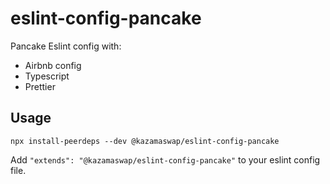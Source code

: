 # eslint-config-pancake

Pancake Eslint config with:

- Airbnb config
- Typescript
- Prettier

## Usage

```
npx install-peerdeps --dev @kazamaswap/eslint-config-pancake
```

Add `"extends": "@kazamaswap/eslint-config-pancake"` to your eslint config file.
